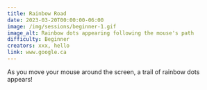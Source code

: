 ```yaml
---
title: Rainbow Road
date: 2023-03-20T00:00:00-06:00
image: /img/sessions/beginner-1.gif
image_alt: Rainbow dots appearing following the mouse's path
difficulty: Beginner
creators: xxx, hello
link: www.google.ca 
---
```


As you move your mouse around the screen, a trail of rainbow dots appears!
